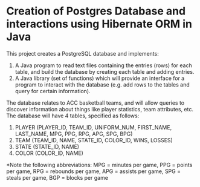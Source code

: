 # Creation of Postgres Database and interactions using Hibernate ORM in Java

This project creates a PostgreSQL database and implements:
1. A Java program to read text files containing the entries (rows) for each table, and build
the database by creating each table and adding entries.
2. A Java library (set of functions) which will provide an interface for a program to interact
with the database (e.g. add rows to the tables and query for certain information).

The database relates to ACC basketball teams, and will allow queries to discover information
about things like player statistics, team attributes, etc. The database will have 4 tables, specified
as follows:
1. PLAYER (PLAYER_ID, TEAM_ID, UNIFORM_NUM, FIRST_NAME, LAST_NAME, MPG, PPG,
RPG, APG, SPG, BPG)
2. TEAM (TEAM_ID, NAME, STATE_ID, COLOR_ID, WINS, LOSSES)
3. STATE (STATE_ID, NAME)
4. COLOR (COLOR_ID, NAME)

*Note the following abbreviations: MPG = minutes per game, PPG = points per game, RPG =
rebounds per game, APG = assists per game, SPG = steals per game, BGP = blocks per game
